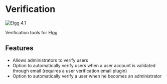 Verification
==============
![Elgg 4.1](https://img.shields.io/badge/Elgg-4.1-green.svg?style=flat-square)

Verification tools for Elgg

## Features

* Allows administrators to verify users
* Option to automatically verify users when a user account is validated through email (requires a user verification email plugin)
* Option to automatically verify a user when he becomes an administrator
